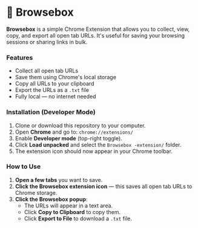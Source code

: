 # 🧭 Browsebox 

**Browsebox** is a simple Chrome Extension that allows you to collect, view, copy, and export all open tab URLs. It's useful for saving your browsing sessions or sharing links in bulk.

### Features

- Collect all open tab URLs
- Save them using Chrome's local storage
- Copy all URLs to your clipboard
- Export the URLs as a `.txt` file
- Fully local — no internet needed

### Installation (Developer Mode)

1. Clone or download this repository to your computer.
2. Open **Chrome** and go to: `chrome://extensions/`
3. Enable **Developer mode** (top-right toggle).
4. Click **Load unpacked** and select the `Browsebox -extension/` folder.
5. The extension icon should now appear in your Chrome toolbar.

### How to Use

1. **Open a few tabs** you want to save.
2. **Click the Browsebox  extension icon** — this saves all open tab URLs to Chrome storage.
3. **Click the Browsebox  popup**:
   - The URLs will appear in a text area.
   - Click **Copy to Clipboard** to copy them.
   - Click **Export to File** to download a `.txt` file.
